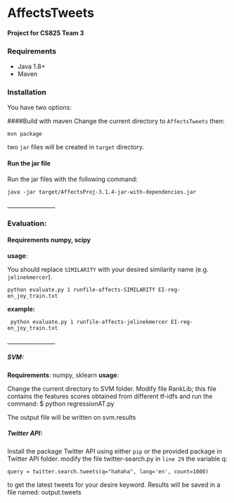 
# AffectsTweets
#### Project for CS825 Team 3 ####

### Requirements
* Java 1.8+
* Maven

### Installation
You have two options:

####Build with maven
Change the current directory to `AffectsTweets` then:
```
mvn package
```
two `jar` files will be created in `target` directory.

#### Run the jar file
 Run the jar files with the following command:
```
java -jar target/AffectsProj-3.1.4-jar-with-dependencies.jar
```
\_________________ 
### Evaluation:
#### Requirements numpy, scipy
**usage**:

You should replace `SIMILARITY` with your desired similarity name (e.g. `jelinekmercer`).
 ```
 python evaluate.py 1 runfile-affects-SIMILARITY EI-reg-en_joy_train.txt

```
**example:**
```
 python evaluate.py 1 runfile-affects-jelinekmercer EI-reg-en_joy_train.txt

```

\_________________ 
##### SVM:
**Requirements**: numpy, sklearn
**usage**:

Change the current directory to SVM folder.
Modify file RankLib; this file contains the features scores obtained from different tf-idfs and run the command:
$ python regressionAT.py

The output file will be written on svm.results

##### Twitter API:
Install the package Twitter API using either `pip` or the provided package in Twitter API folder.
modify the file twitter-search.py in `line 29` the variable q:

`query = twitter.search.tweets(q="hahaha", lang='en', count=1000)`

to get the latest tweets for your desire keyword. Results will be saved in a file named: output.tweets


